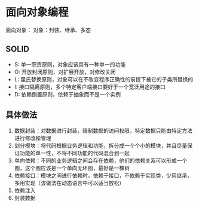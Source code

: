 # 面向对象编程

面向对象：
对象：封装、继承、多态

## SOLID
+ S: 单一职责原则，对象应该具有一种单一的功能
+ O: 开放封闭原则，对扩展开放，对修改关闭
+ L: 里氏替换原则，对象可以在不改变程序正确性的前提下被它的子类所替换的
+ I: 接口隔离原则，多个特定客户端接口要好于一个宽泛用途的接口
+ D: 依赖倒置原则，依赖于抽象而不是一个实例

## 具体做法
1. 数据封装：对数据进行封装，限制数据的访问权限，特定数据只能由特定方法进行修改和管理
2. 划分模块：将代码根据业务逻辑和功能，拆分成一个个小的模块，并且尽量保证功能的单一性，不将不同功能的代码混合到一起
3. 单向依赖：不同的业务逻辑之间会存在依赖，他们的依赖关系可以形成一个图，这个图应该是一个单向无环图，最好是一棵树
4. 依赖接口：模块之间进行依赖时，依赖于接口，不依赖于实现类，少用继承，多用实现（该做法在动态语言中可以适当放松）
4. 依赖注入
5. 封装数据
